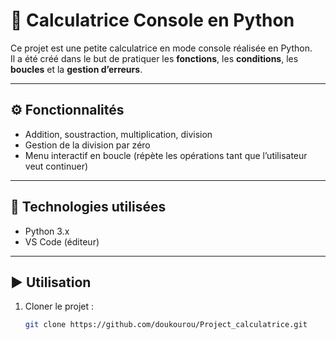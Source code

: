 # 🧮 Calculatrice Console en Python

Ce projet est une petite calculatrice en mode console réalisée en Python.  
Il a été créé dans le but de pratiquer les **fonctions**, les **conditions**, les **boucles** et la **gestion d’erreurs**.

---

## ⚙️ Fonctionnalités
- Addition, soustraction, multiplication, division  
- Gestion de la division par zéro  
- Menu interactif en boucle (répète les opérations tant que l’utilisateur veut continuer)

---

## 🧠 Technologies utilisées
- Python 3.x  
- VS Code (éditeur)

---

## ▶️ Utilisation
1. Cloner le projet :
   ```bash
   git clone https://github.com/doukourou/Project_calculatrice.git
